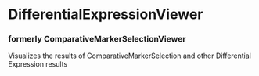# DifferentialExpressionViewer
### formerly ComparativeMarkerSelectionViewer
Visualizes the results of ComparativeMarkerSelection and other Differential Expression results
